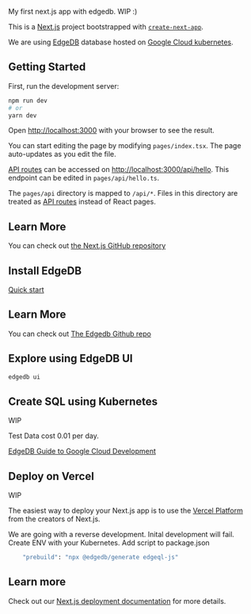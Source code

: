 My first next.js app with edgedb.  WIP :)

This is a [Next.js](https://nextjs.org/) project bootstrapped with [`create-next-app`](https://github.com/vercel/next.js/tree/canary/packages/create-next-app).

We are using [EdgeDB](https://www.edgedb.com/) database hosted on [Google Cloud kubernetes](https://console.cloud.google.com/kubernetes).

## Getting Started

First, run the development server:

```bash
npm run dev
# or
yarn dev
```

Open [http://localhost:3000](http://localhost:3000) with your browser to see the result.

You can start editing the page by modifying `pages/index.tsx`. The page auto-updates as you edit the file.

[API routes](https://nextjs.org/docs/api-routes/introduction) can be accessed on [http://localhost:3000/api/hello](http://localhost:3000/api/hello). This endpoint can be edited in `pages/api/hello.ts`.

The `pages/api` directory is mapped to `/api/*`. Files in this directory are treated as [API routes](https://nextjs.org/docs/api-routes/introduction) instead of React pages.


## Learn More

You can check out [the Next.js GitHub repository](https://github.com/vercel/next.js/) 

## Install EdgeDB 

[Quick start](https://www.edgedb.com/docs/intro/quickstart)

## Learn More

You can check out [The Edgedb Github repo](https://github.com/edgedb/edgedb)

## Explore using EdgeDB UI

```bash
edgedb ui
```

## Create SQL using Kubernetes 

WIP

Test Data cost 0.01 per day. 

[EdgeDB Guide to Google Cloud Development](https://www.edgedb.com/docs/guides/deployment/gcp)

## Deploy on Vercel

WIP

The easiest way to deploy your Next.js app is to use the [Vercel Platform](https://vercel.com/new?utm_medium=default-template&filter=next.js&utm_source=create-next-app&utm_campaign=create-next-app-readme) from the creators of Next.js.

We are going with a reverse development.  Inital development will fail. Create ENV with your Kubernetes. Add script to package.json 

```bash
    "prebuild": "npx @edgedb/generate edgeql-js"
```

## Learn more

Check out our [Next.js deployment documentation](https://nextjs.org/docs/deployment) for more details.


